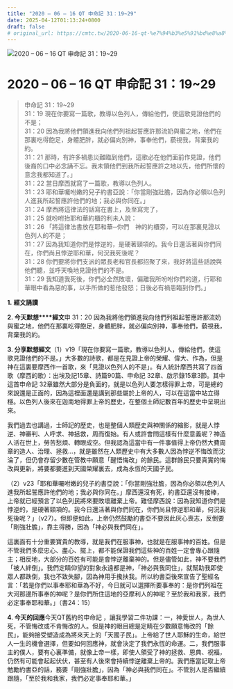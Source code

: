 ```yaml
---
title: "2020 – 06 – 16 QT 申命記 31：19~29"
date: 2025-04-12T01:13:24+0800
draft: false
# original_url: https://cmtc.tw/2020-06-16-qt-%e7%94%b3%e5%91%bd%e8%a8%98-31%ef%bc%9a1929
---
```


![2020 – 06 – 16 QT 申命記 31：19\~29](/images/qt.jpg   "2020 – 06 – 16 QT 申命記 31：19\~29")

# 2020 – 06 – 16 QT 申命記 31：19\~29

> 申命記 31：19\~29  
> 31：19 現在你要寫一篇歌，教導以色列人，傳給他們，使這歌見證他們的不是；  
> 31：20 因為我將他們領進我向他們列祖起誓應許那流奶與蜜之地，他們在那裏吃得飽足，身體肥胖，就必偏向別神，事奉他們，藐視我，背棄我的約。  
> 31：21 那時，有許多禍患災難臨到他們，這歌必在他們面前作見證，他們後裔的口中必念誦不忘。我未領他們到我所起誓應許之地以先，他們所懷的意念我都知道了。」  
> 31：22 當日摩西就寫了一篇歌，教導以色列人。  
> 31：23 耶和華囑咐嫩的兒子約書亞說：「你當剛強壯膽，因為你必領以色列人進我所起誓應許他們的地；我必與你同在。」  
> 31：24 摩西將這律法的話寫在書上，及至寫完了，  
> 31：25 就吩咐抬耶和華約櫃的利未人說：  
> 31：26 「將這律法書放在耶和華─你們　神的約櫃旁，可以在那裏見證以色列人的不是；  
> 31：27 因為我知道你們是悖逆的，是硬著頸項的。我今日還活著與你們同在，你們尚且悖逆耶和華，何況我死後呢？  
> 31：28 你們要將你們支派的眾長老和官長都招聚了來，我好將這些話說與他們聽，並呼天喚地見證他們的不是。  
> 31：29 我知道我死後，你們必全然敗壞，偏離我所吩咐你們的道，行耶和華眼中看為惡的事，以手所做的惹他發怒；日後必有禍患臨到你們。」

**1.** **經文誦讀**

**2. 今天默想****經文**申 31：20 因為我將他們領進我向他們列祖起誓應許那流奶與蜜之地，他們在那裏吃得飽足，身體肥胖，就必偏向別神，事奉他們，藐視我，背棄我的約。

**3. 分享默想經文**（1）v19「現在你要寫一篇歌，教導以色列人，傳給他們，使這歌見證他們的不是。」大多數的詩歌，都是在見證上帝的榮耀、偉大、作為，但是神在這裏要摩西作一首歌，來「見證以色列人的不是」。有人統計摩西共寫了四首歌（摩西的歌）：出埃及記15章、詩篇90篇、申命記 32章、啟示錄15章3節。其中這首申命記 32章雖然大部分是負面的，就是以色列人要怎樣得罪上帝，可是總的來說還是正面的，因為這裡面還是講到那些屬於上帝的人，可以在這當中站立得穩。以色列人後來在迦南地得罪上帝的歷史，在整個土師記數百年的歷史中呈現出來。

我們過去也講過，士師記的歷史，也是整個人類歷史與神關係的縮影，就是人悖逆、神審判、人呼求、神拯救，周而復始。有人或許會問這樣有什麼意義呢？神造人活在世上，勞苦愁煩、轉眼成空。但我認為這當中有一件事值得上帝仍然大費周章的造人、治理、拯救…，就是雖然在人類歷史中有大多數人因為悖逆不悔改而沈淪了，但仍會存留少數在管教中願意「醒悟悔改」的餘民。這群餘民只要真實的悔改與更新，將要都要進到天國榮耀裏去，成為永恆的天國子民。

（2）v23「耶和華囑咐嫩的兒子約書亞說：「你當剛強壯膽，因為你必領以色列人進我所起誓應許他們的地；我必與你同在。」摩西還沒有死，約書亞還沒有接棒，上帝就已經預言了以色列民將來要敗壞離棄上帝。難怪摩西說：因為我知道你們是悖逆的，是硬著頸項的。我今日還活著與你們同在，你們尚且悖逆耶和華，何況我死後呢？」（v27）。但即便如此，上帝仍然鼓勵約書亞不要因此灰心喪志，反倒要「剛強壯膽」，靠主得勝，因為「神必與我們同在」。

這裏面有十分重要寶貴的教導，就是我們在服事神，也就是在服事神的百姓。但是不管我們多麼忠心、盡心、擺上，都不能保證我們這些神的百姓一定會專心跟隨主；相反地，大部分的百姓有可能是會悖逆離棄神的。但是儘管如此，神不要我們「被人絆倒」。我們定睛仰望的對象永遠都是神，「神必與我同住」，就幫助我即使眾人都跌倒，我也不致失腳，因為神用手攙扶我。所以約書亞後來宣告了聖經名言：「若是你們以事奉耶和華為不好，今日就可以選擇所要事奉的：是你們列祖在大河那邊所事奉的神呢？是你們所住這地的亞摩利人的神呢？至於我和我家，我們必定事奉耶和華。」（書24：15）

**4. 今天的回應**今天QT舊約的申命記 ，讓我學習二件功課：一，神愛世人，為世人死，不管悔改或不肯悔改的人。但是神的眼目總是定睛在少數願意悔改的「餘民」，能夠接受塑造成為將來天上的「天國子民」。上帝給了世人耶穌的生命，給世人一生的機會選擇，但要如何回應神，就會決定了我們永恆的命運。二，我們服事主的僕人，要有心裏準備，就像上帝一樣，即使人領受了神的拯救、恩典、祝福，仍然有可能會起起伏伏，甚至有人後來會持續悖逆離棄上帝的。我們應當記取上帝勉勵約書亞的話，務要「剛強壯膽」，因為「神必與我們同在」。不管別人是否繼續跟隨，「至於我和我家，我們必定事奉耶和華。」